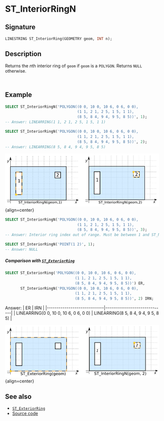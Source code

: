 # ST_InteriorRingN

## Signature

```sql
LINESTRING ST_InteriorRing(GEOMETRY geom, INT n);
```

## Description

Returns the *n*th interior ring of `geom` if `geom` is a `POLYGON`. Returns `NULL` otherwise.

```{include} one-to-n.md
```
```{include} sfs-1-2-1.md
```

## Example

```sql
SELECT ST_InteriorRingN('POLYGON((0 0, 10 0, 10 6, 0 6, 0 0),
                                 (1 1, 2 1, 2 5, 1 5, 1 1),
                                 (8 5, 8 4, 9 4, 9 5, 8 5))', 1);
-- Answer: LINEARRING(1 1, 2 1, 2 5, 1 5, 1 1)
```

```sql
SELECT ST_InteriorRingN('POLYGON((0 0, 10 0, 10 6, 0 6, 0 0),
                                 (1 1, 2 1, 2 5, 1 5, 1 1),
                                 (8 5, 8 4, 9 4, 9 5, 8 5))', 2);
-- Answer: LINEARRING(8 5, 8 4, 9 4, 9 5, 8 5)
```

![](./ST_InteriorRingN.png){align=center}

```sql
SELECT ST_InteriorRingN('POLYGON((0 0, 10 0, 10 6, 0 6, 0 0),
                                 (1 1, 2 1, 2 5, 1 5, 1 1),
                                 (8 5, 8 4, 9 4, 9 5, 8 5))', 3);
-- Answer: Interior ring index out of range. Must be between 1 and ST_NumInteriorRings.
```

```sql
SELECT ST_InteriorRingN('POINT(1 2)', 1);
-- Answer: NULL
```

##### Comparison with [`ST_ExteriorRing`](../ST_ExteriorRing)

```sql
SELECT ST_ExteriorRing('POLYGON((0 0, 10 0, 10 6, 0 6, 0 0),
                                (1 1, 2 1, 2 5, 1 5, 1 1),
                                (8 5, 8 4, 9 4, 9 5, 8 5))') ER,
       ST_InteriorRingN('POLYGON((0 0, 10 0, 10 6, 0 6, 0 0),
                                (1 1, 2 1, 2 5, 1 5, 1 1),
                                (8 5, 8 4, 9 4, 9 5, 8 5))', 2) IRN;
```

Answer:
|             ER              |            IRN               |
|-----------------------------|------------------------------|
| LINEARRING(0 0, 10 0, 10 6, 0 6, 0 0) | LINEARRING(8 5, 8 4, 9 4, 9 5, 8 5) |

![](./ST_ExteriorRing_3.png){align=center}

## See also

* [`ST_ExteriorRing`](../ST_ExteriorRing)
* <a href="https://github.com/orbisgis/h2gis/blob/master/h2gis-functions/src/main/java/org/h2gis/functions/spatial/properties/ST_InteriorRingN.java" target="_blank">Source code</a>
